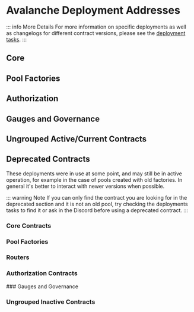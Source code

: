 

# Avalanche Deployment Addresses

::: info More Details
For more information on specific deployments as well as changelogs for different contract versions, please see the [deployment tasks](https://github.com/balancer/balancer-deployments/tree/master/v2/tasks).
:::

## Core
<DeploymentAddresses chain="avalanche" :active="true" group="core" />

## Pool Factories
<DeploymentAddresses chain="avalanche" :active="true" group="poolfactory" />

## Authorization
<DeploymentAddresses chain="avalanche" :active="true" group="authorizations" />


## Gauges and Governance
<DeploymentAddresses chain="avalanche" :active="true" group="gaugesgovernance" />

## Ungrouped Active/Current Contracts
<DeploymentAddresses chain="avalanche" :active="true" group="ungrouped" />


## Deprecated Contracts

These deployments were in use at some point, and may still be in active operation, for example in the case of pools created with old factories. In general it's better to interact with newer versions when possible.

::: warning Note
If you can only find the contract you are looking for in the deprecated section and it is not an old pool, try checking the deployments tasks to find it or ask in the Discord before using a deprecated contract.
:::

### Core Contracts
<DeploymentAddresses chain="avalanche" :active="false" group="core" />

### Pool Factories
<DeploymentAddresses chain="avalanche" :active="false" group="poolfactory" />

### Routers
<DeploymentAddresses chain="avalanche" :active="false" group="routers" />

### Authorization Contracts

<DeploymentAddresses chain="avalanche" :active="false" group="authorizations" />
### Gauges and Governance
<DeploymentAddresses chain="avalanche" :active="false" group="gaugesgovernance" />

### Ungrouped Inactive Contracts
<DeploymentAddresses chain="avalanche" :active="false" group="ungrouped" />

